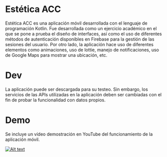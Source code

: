 # Estética ACC
Estética ACC es una aplicación móvil desarrollada con el lenguaje de programación Kotlin. 
Fue desarrollada como un ejercicio académico en el que se pone a prueba el diseño de interfaces, así como el uso 
de diferentes métodos de autenticación disponibles en Firebase para la gestión de las sesiones del usuario. 
Por otro lado, la aplicación hace uso de diferentes elementos como animaciones, uso de lottie, manejo de notificaciones, 
uso de Google Maps para mostrar una ubicación, etc.

# Dev
La aplicación puede ser descargada para su testeo. Sin embargo, los servicios de las APIs utilizadas 
en la aplicación deben ser cambiadas con el fin de probar la funcionalidad con datos propios. 

# Demo
Se incluye un vídeo demostración en YouTube del funcionamiento de la aplicación móvil. 

[![Alt text](https://img.youtube.com/vi/HZgQSdjvTZQ/0.jpg)](https://www.youtube.com/watch?v=HZgQSdjvTZQ)
